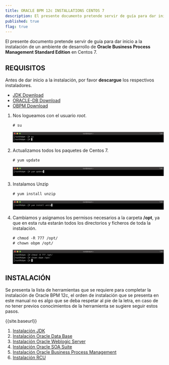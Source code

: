 ```yaml
---
title: ORACLE BPM 12c INSTALLATIONS CENTOS 7
description: El presente documento pretende servir de guía para dar inicio a la instalación de un ambiente de desarrollo de Oracle Business Process Management Standard Edition en Centos 7.
published: true
flag: true
---
```


El presente documento pretende servir de guía para dar inicio a la instalación de un ambiente de desarrollo de **Oracle Business Process Management Standard Edition** en Centos 7.

## REQUISITOS

Antes de dar inicio a la instalación, por favor **descargue** los respectivos instaladores.

+ [JDK Download](https://www.oracle.com/java/technologies/javase/javase7-archive-downloads.html)
+ [ORACLE-DB Download](https://www.oracle.com/database/technologies/oracle-database-software-downloads.html)
+ [OBPM Download](https://edelivery.oracle.com/osdc/faces/Home.jspx)

1.  Nos logueamos con el usuario *root*.

        # su

    ![1](../assets/obpm/centos/obpm/obpm_1.png)

2.  Actualizamos todos los paquetes de Centos 7.

        # yum update

    ![2](../assets/obpm/centos/obpm/obpm_2.png)

3.  Instalamos Unzip

        # yum install unzip

    ![3](../assets/obpm/centos/obpm/obpm_3.png)

4.  Cambiamos y asignamos los permisos necesarios a la carpeta **/opt**, ya que en esta ruta estarán todos los directorios y ficheros de toda la instalación.

        # chmod -R 777 /opt/
        # chown obpm /opt/

    ![4](../assets/obpm/centos/obpm/obpm_4.png)

## INSTALACIÓN

Se presenta la lista de herramientas que se requiere para completar la instalación de Oracle BPM 12c, el orden de instalación que se presenta en este manual no es algo que se deba respetar al pie de la letra, en caso de no tener previos conocimientos de la herramienta se sugiere seguir estos pasos.

{{site.baseurl}}

1. [Instalación JDK](1-jdk)
2. [Instalación Oracle Data Base](2-oracle-data-base)
3. [Instalación Oracle Weblogic Server](3-weblogic-server)
4. [Instalación Oracle SOA Suite](4-soa)
5. [Instalación Oracle Business Process Management](5-obpm.md)
6. [Instalación RCU](recursos/6_RCU.md)